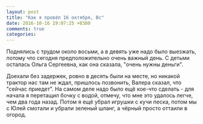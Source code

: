 ```yaml
---
layout: post
title: "Как я провёл 16 октября, Вс"
date: 2016-10-16 19:07:25 +0300
comments: true
categories: 
---
```

Поднялись с трудом около восьми, а в девять уже надо было выезжать, потому что сегодня предположительно очень важный день. С детьми осталась Ольга Сергеевна, как она сказала, "очень нужны деньги".

Доехали без задержек, ровно в десять были на месте, но никакой трактор нас там не ждал, пришлось позвонить, Валера сказал, что "сейчас приедет". На самом деле надо было ещё кое-что сделать - для начала я перетащил бочку с водой, отмечу, что мне это удалось легче, чем два года назад. Потом я ещё убрал игрушки с кучи песка, потом мы с Юлей смотали и убрали зеленый шланг, а чёрный просто оттаили в огород.
